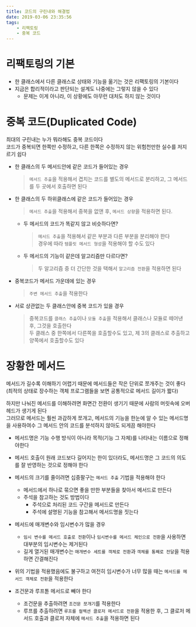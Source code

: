 ```yaml
---
title: 코드의 구린내와 해결법
date: 2019-03-06 23:35:56
tags:
    - 리팩토링
    - 중복 코드
---
```


# 리팩토링의 기본
- 한 클래스에서 다른 클래스로 상태와 기능을 옮기는 것은 리팩토링의 기본이다
- 지금은 합리적이라고 판단되는 설계도 나중에는 그렇지 않을 수 있다
    - 문제는 이게 아니라, 이 상황에도 아무런 대처도 하지 않는 것이다

# 중복 코드(Duplicated Code)
최대의 구린내는 누가 뭐라해도 중복 코드이다  
코드가 중복되면 한쪽만 수정하고, 다른 한쪽은 수정하지 않는 위험천만한 실수를 저지르기 쉽다  

- 한 클래스의 두 메서드안에 같은 코드가 들어있는 경우  
    > `메서드 추출`을 적용해서 겹치는 코드를 별도의 메서드로 분리하고, 그 메서드를 두 곳에서 호출하면 된다  
- 한 클래스의 두 하위클래스에 같은 코드가 들어있는 경우  
    > `메서드 추출`을 적용해서 중복을 없앤 후, `메서드 상향`을 적용하면 된다.
    - 두 메서드의 코드가 똑같지 않고 비슷하다면?  
        > `메서드 추출`을 적용해서 같은 부분과 다른 부분을 분리해야 한다  
        > 경우에 따라 `템플릿 메서드 형성`을 적용해야 할 수도 있다  
    - 두 메서드의 기능이 같은데 알고리즘만 다르다면?  
        > 두 알고리즘 중 더 간단한 것을 택해서 `알고리즘 전환`을 적용하면 된다  
- 중복코드가 메서드 가운데에 있는 경우  
    > `주변 메서드 추출`을 적용한다  
- 서로 상관없는 두 클래스안에 중복 코드가 있을 경우  
    > 중복코드를 `클래스 추출`이나 `모듈 추출`을 적용해서 클래스나 모듈로 떼어낸 후, 그것을 호출한다  
    > 두 클래스 중 한쪽에서 다른쪽을 호출할수도 있고, 제 3의 클래스로 추출하고 양쪽에서 호출할수도 있다  

# 장황한 메서드
메서드가 길수록 이해하기 어렵기 때문에 메서드들은 작은 단위로 쪼개주는 것이 좋다  
(최적의 상태로 장수하는 객체 프로그램들을 보면 공통적으로 메서드 길이가 짧다)  

하지만 나눠진 메서드를 이해하려면 화면간 전환이 생기기 때문에 사람의 머릿속에 오버헤드가 생기게 된다  
그러므로 메서드는 훨씬 과감하게 쪼개고, 메서드의 기능을 한눈에 알 수 있는 메서드명을 사용하여수 그 메서드 안의 코드를 분석하지 않아도 되게끔 해야한다  
- 메서드명은 기능 수행 방식이 아니라 목적(기능 그 자체)를 나타내는 이름으로 정해야한다
- 메서드 호출이 원래 코드보다 길어지는 한이 있더라도, 메서드명은 그 코드의 의도를 잘 반영하는 것으로 정해야 한다

- 메서드의 크기를 줄이려면 십중팔구는 `메서드 추출` 기법을 적용해야 한다
    - 메서드에서 하나로 묶으면 좋을 만한 부분들을 찾아서 메서드로 만든다 
    - 주석을 참고하는 것도 방법이다
        - 주석으로 처리된 코드 구간을 메서드로 만든다 
        - 주석에 설명된 기능을 참고해서 메서드명을 짓는다
- 메서드에 매개변수와 임시변수가 많을 경우
    - `임시 변수를 메서드 호출로 전환`이나 `임시변수를 메서드 체인으로 전환`을 사용하면 대부분의 임시변수는 제거된다
    - 길게 열거된 매개변수는 `매개변수 세트를 객체로 전환`과 `객체를 통째로 전달`을 적용하면 간결해진다
- 위의 기법을 적용했음에도 불구하고 여전히 임시변수가 너무 많을 때는 `메서드를 메서드 객체로 전환`을 적용한다
- 조건문과 루프톧 메서드로 빼야 한다
    - 조건문을 추출하려면 `조건문 쪼개기`를 적용한다
    - 루프를 추출하려면 `루프를 컬렉션 클로저 메서드로 전환`을 적용한 후, 그 클로저 메서드 호출과 클로저 자체에 `메서드 추출`을 적용하면 된다

<!-- more -->